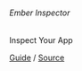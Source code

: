 ###### Ember Inspector

Inspect Your App

[Guide](http://guides.emberjs.com/v2.0.0/ember-inspector/installation/) / [Source](https://github.com/emberjs/ember-inspector)
